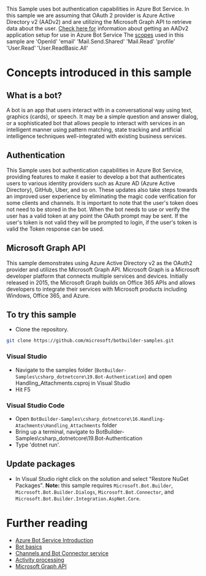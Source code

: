 ﻿This Sample uses bot authentication capabilities in Azure Bot Service. In this sample we are assuming that OAuth 2 provider
is Azure Active Directory v2 (AADv2) and are utilizing the Microsoft Graph API to retrieve data about the user.  [Check here for](https://docs.microsoft.com/en-us/azure/bot-service/bot-builder-tutorial-authentication?view=azure-bot-service-4.0) information about getting an AADv2
application setup for use in Azure Bot Service
The [scopes](https://developer.microsoft.com/en-us/graph/docs/concepts/permissions_reference) used in this sample are
'OpenId' 'email' 'Mail.Send.Shared' 'Mail.Read' 'profile' 'User.Read' 'User.ReadBasic.All'
# Concepts introduced in this sample
## What is a bot?
A bot is an app that users interact with in a conversational way using text, graphics (cards), or speech. It may be a simple question and answer dialog,
or a sophisticated bot that allows people to interact with services in an intelligent manner using pattern matching,
state tracking and artificial intelligence techniques well-integrated with existing business services.
## Authentication
This Sample uses bot authentication capabilities in Azure Bot Service, providing features to make it easier to develop a bot that
authenticates users to various identity providers such as Azure AD (Azure Active Directory), GitHub, Uber, and so on. These updates also
take steps towards an improved user experience by eliminating the magic code verification for some clients and channels.
It is important to note that the user's token does not need to be stored in the bot.  When the bot needs to use or verify the user has a valid token at any point
the OAuth prompt may be sent.  If the user's token is not valid they will be prompted to login, if the user's token is valid the Token response can be used.
## Microsoft Graph API
This sample demonstrates using Azure Active Directory v2 as the OAuth2 provider and utilizes the Microsoft Graph API.
Microsoft Graph is a Microsoft developer platform that connects multiple services and devices. Initially released in 2015,
the Microsoft Graph builds on Office 365 APIs and allows developers to integrate their services with Microsoft products
including Windows, Office 365, and Azure.
## To try this sample
- Clone the repository.
```bash
git clone https://github.com/microsoft/botbuilder-samples.git
```
 ### Visual Studio
- Navigate to the samples folder (`BotBuilder-Samples\csharp_dotnetcore\19.Bot-Authentication`) and open Handling_Attachments.csproj in Visual Studio 
- Hit F5
 ### Visual Studio Code
- Open `BotBuilder-Samples\csharp_dotnetcore\16.Handling-Atachments\Handling_Attachments` folder
- Bring up a terminal, navigate to BotBuilder-Samples\csharp_dotnetcore\19.Bot-Authentication
- Type 'dotnet run'.
## Update packages
- In Visual Studio right click on the solution and select "Restore NuGet Packages".
  **Note:** this sample requires `Microsoft.Bot.Builder`, `Microsoft.Bot.Builder.Dialogs`, `Microsoft.Bot.Connector`, and `Microsoft.Bot.Builder.Integration.AspNet.Core`.
# Further reading
- [Azure Bot Service Introduction](https://docs.microsoft.com/en-us/azure/bot-service/bot-service-overview-introduction?view=azure-bot-service-4.0)
- [Bot basics](https://docs.microsoft.com/en-us/azure/bot-service/bot-builder-basics?view=azure-bot-service-4.0)
- [Channels and Bot Connector service](https://docs.microsoft.com/en-us/azure/bot-service/bot-concepts?view=azure-bot-service-4.0)
- [Activity processing](https://docs.microsoft.com/en-us/azure/bot-service/bot-builder-concept-activity-processing?view=azure-bot-service-4.0)
- [Microsoft Graph API](https://developer.microsoft.com/en-us/graph)
